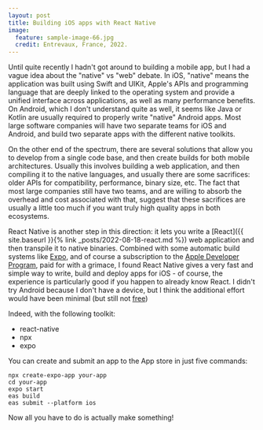 ```yaml
---
layout: post
title: Building iOS apps with React Native
image:
  feature: sample-image-66.jpg
  credit: Entrevaux, France, 2022. 
---
```


Until quite recently I hadn't got around to building a mobile app, but I had a vague idea about the "native" vs "web" debate. In iOS, "native" means the application was built using Swift and UIKit, Apple's APIs and programming language that are deeply linked to the operating system and provide a unified interface across applications, as well as many performance benefits. On Android, which I don't understand quite as well, it seems like Java or Kotlin are usually required to properly write "native" Android apps. Most large software companies will have two separate teams for iOS and Android, and build two separate apps with the different native toolkits. 

On the other end of the spectrum, there are several solutions that allow you to develop from a single code base, and then create builds for both mobile architectures. Usually this involves building a web application, and then compiling it to the native languages, and usually there are some sacrifices: older APIs for compatibility, performance, binary size, etc. The fact that most large companies still have two teams, and are willing to absorb the overhead and cost associated with that, suggest that these sacrifices are usually a little too much if you want truly high quality apps in both ecosystems. 

React Native is another step in this direction: it lets you write a [React]({{ site.baseurl }}{% link _posts/2022-08-18-react.md %}) web application and then transpile it to native binaries. Combined with some automatic build systems like [Expo](https://expo.dev), and of course a subscription to the [Apple Developer Program](https://developer.apple.com), paid for with a grimace, I found React Native gives a very fast and simple way to write, build and deploy apps for iOS - of course, the experience is particularly good if you happen to already know React. I didn't try Android because I don't have a device, but I think the additional effort would have been minimal (but still not [free](https://support.google.com/googleplay/android-developer/thread/238604449/how-do-i-create-a-game-and-upload-it-to-the-app-store?hl=en#:~:text=If%20you%20don't%20already,Prepare%20your%20game%20for%20submission.))

Indeed, with the following toolkit:

- react-native
- npx
- expo

You can create and submit an app to the App store in just five commands:

    npx create-expo-app your-app
    cd your-app
    expo start
    eas build
    eas submit --platform ios

Now all you have to do is actually make something!

